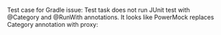 Test case for Gradle issue: Test task does not run JUnit test with @Category and @RunWith annotations.
It looks like PowerMock replaces Category annotation with proxy: 
